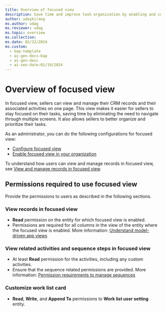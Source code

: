 ```yaml
---
title: Overview of focused view
description: Save time and improve task organization by enabling and configuring focused view, allowing sellers to easily manage CRM records and associated activities on one page.
author: udaykirang
ms.author: udag
ms.reviewer: udag
ms.topic: overview
ms.collection:
ms.date: 02/22/2024
ms.custom:
  - bap-template
  - ai-gen-docs-bap
  - ai-gen-desc
  - ai-seo-date:01/19/2024
---
```


# Overview of focused view

In focused view, sellers can view and manage their CRM records and their associated activities on one page. This view makes it easier for sellers to stay focused on their tasks, saving time by eliminating the need to navigate through multiple screens. It also allows sellers to better organize and prioritize their tasks.

As an administrator, you can do the following configurations for focused view:

- [Configure focused view](set-focused-view-as-default.md)
- [Enable focused view in your organization](enable-focused-view.md)

To understand how users can view and manage records in focused view, see [View and manage records in focused view](focused-view.md).

## Permissions required to use focused view

Provide the permissions to users as described in the following sections.

### View records in focused view

- **Read** permission on the entity for which focused view is enabled.
- Permissions are required for all columns in the view of the entity where the focused view is enabled. More information: [Understand model-driven app views](/power-apps/maker/model-driven-apps/create-edit-views)

### View related activities and sequence steps in focused view

- At least **Read** permission for the activities, including any custom activities.
- Ensure that the sequence related permissions are provided. More information: [Permission requirements to manage sequences](create-manage-sequences.md#permission-requirements-to-manage-sequences)

### Customize work list card

- **Read**, **Write**, and **Append To** permissions to **Work list user setting** entity.
